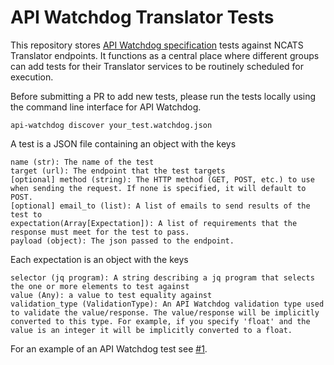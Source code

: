 # API Watchdog Translator Tests

This repository stores [API Watchdog specification](https://github.com/ranking-agent/api-watchdog)
tests against NCATS Translator endpoints. It functions as a central place where different groups can add tests for their Translator services to be routinely scheduled for execution.

Before submitting a PR to add new tests, please run the tests locally using the command line interface for API Watchdog.

```
api-watchdog discover your_test.watchdog.json
```

A test is a JSON file containing an object with the keys

    name (str): The name of the test
    target (url): The endpoint that the test targets
    [optional] method (string): The HTTP method (GET, POST, etc.) to use when sending the request. If none is specified, it will default to POST.
    [optional] email_to (list): A list of emails to send results of the test to
    expectation(Array[Expectation]): A list of requirements that the response must meet for the test to pass.
    payload (object): The json passed to the endpoint.

Each expectation is an object with the keys

    selector (jq program): A string describing a jq program that selects the one or more elements to test against
    value (Any): a value to test equality against
    validation_type (ValidationType): An API Watchdog validation type used to validate the value/response. The value/response will be implicitly converted to this type. For example, if you specify 'float' and the value is an integer it will be implicitly converted to a float.


For an example of an API Watchdog test see [#1](https://github.com/ranking-agent/api-watchdog-translator-tests/pull/1).
